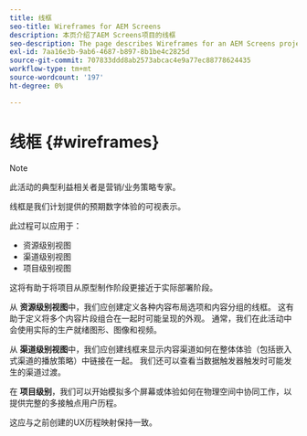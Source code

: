 ```yaml
---
title: 线框
seo-title: Wireframes for AEM Screens
description: 本页介绍了AEM Screens项目的线框
seo-description: The page describes Wireframes for an AEM Screens project
exl-id: 7aa16e3b-9ab6-4687-b897-8b1be4c2825d
source-git-commit: 707833ddd8ab2573abcac4e9a77ec88778624435
workflow-type: tm+mt
source-wordcount: '197'
ht-degree: 0%

---
```


# 线框 {#wireframes}

>[!NOTE]
>此活动的典型利益相关者是营销/业务策略专家。

线框是我们计划提供的预期数字体验的可视表示。

此过程可以应用于：

* 资源级别视图
* 渠道级别视图
* 项目级别视图

这将有助于将项目从原型制作阶段更接近于实际部署阶段。

从 **资源级别视图**中，我们应创建定义各种内容布局选项和内容分组的线框。 这有助于定义将多个内容片段组合在一起时可能呈现的外观。
通常，我们在此活动中会使用实际的生产就绪图形、图像和视频。

从 **渠道级别视图**&#x200B;中，我们应创建线框来显示内容渠道如何在整体体验（包括嵌入式渠道的播放策略）中链接在一起。 我们还可以查看当数据触发器触发时可能发生的渠道过渡。

在 **项目级别**，我们可以开始模拟多个屏幕或体验如何在物理空间中协同工作，以提供完整的多接触点用户历程。

这应与之前创建的UX历程映射保持一致。

